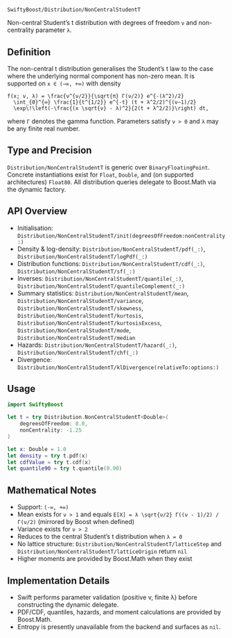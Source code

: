 #
``SwiftyBoost/Distribution/NonCentralStudentT``

Non-central Student’s t distribution with degrees of freedom `ν` and non-centrality parameter `λ`.

## Definition

The non-central t distribution generalises the Student’s t law to the case where the underlying normal component has non-zero mean. It is supported on `x ∈ (−∞, +∞)` with density

```
f(x; ν, λ) = \frac{ν^{ν/2}}{\sqrt{π} Γ(ν/2)} e^{-(λ^2)/2}
  \int_{0}^{∞} \frac{1}{t^{1/2}} e^{-t} (t + λ^2/2)^{(ν−1)/2}
  \exp\!\left(-\frac{(x \sqrt{ν} - λ)^2}{2(t + λ^2/2)}\right) dt,
```

where `Γ` denotes the gamma function. Parameters satisfy `ν > 0` and `λ` may be any finite real number.

## Type and Precision

``Distribution/NonCentralStudentT`` is generic over `BinaryFloatingPoint`. Concrete instantiations exist for `Float`, `Double`, and (on supported architectures) `Float80`. All distribution queries delegate to Boost.Math via the dynamic factory.

## API Overview

- Initialisation: ``Distribution/NonCentralStudentT/init(degreesOfFreedom:nonCentrality:)``
- Density & log-density: ``Distribution/NonCentralStudentT/pdf(_:)``,
  ``Distribution/NonCentralStudentT/logPdf(_:)``
- Distribution functions: ``Distribution/NonCentralStudentT/cdf(_:)``,
  ``Distribution/NonCentralStudentT/sf(_:)``
- Inverses: ``Distribution/NonCentralStudentT/quantile(_:)``,
  ``Distribution/NonCentralStudentT/quantileComplement(_:)``
- Summary statistics: ``Distribution/NonCentralStudentT/mean``,
  ``Distribution/NonCentralStudentT/variance``,
  ``Distribution/NonCentralStudentT/skewness``,
  ``Distribution/NonCentralStudentT/kurtosis``,
  ``Distribution/NonCentralStudentT/kurtosisExcess``,
  ``Distribution/NonCentralStudentT/mode``,
  ``Distribution/NonCentralStudentT/median``
- Hazards: ``Distribution/NonCentralStudentT/hazard(_:)``,
  ``Distribution/NonCentralStudentT/chf(_:)``
- Divergence: ``Distribution/NonCentralStudentT/klDivergence(relativeTo:options:)``

## Usage

```swift
import SwiftyBoost

let t = try Distribution.NonCentralStudentT<Double>(
    degreesOfFreedom: 8.0,
    nonCentrality: -1.25
)

let x: Double = 1.0
let density = try t.pdf(x)
let cdfValue = try t.cdf(x)
let quantile90 = try t.quantile(0.90)
```

## Mathematical Notes

- Support: `(-∞, +∞)`
- Mean exists for `ν > 1` and equals
  `E[X] = λ \sqrt{ν/2} Γ((ν - 1)/2) / Γ(ν/2)` (mirrored by Boost when defined)
- Variance exists for `ν > 2`
- Reduces to the central Student’s t distribution when `λ = 0`
- No lattice structure: ``Distribution/NonCentralStudentT/latticeStep`` and
  ``Distribution/NonCentralStudentT/latticeOrigin`` return `nil`
- Higher moments are provided by Boost.Math when they exist

## Implementation Details

- Swift performs parameter validation (positive ν, finite λ) before constructing the dynamic delegate.
- PDF/CDF, quantiles, hazards, and moment calculations are provided by Boost.Math.
- Entropy is presently unavailable from the backend and surfaces as `nil`.
